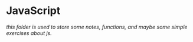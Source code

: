 # JavaScript

*this folder is used to store some notes, functions, and maybe some simple exercises about js.*

